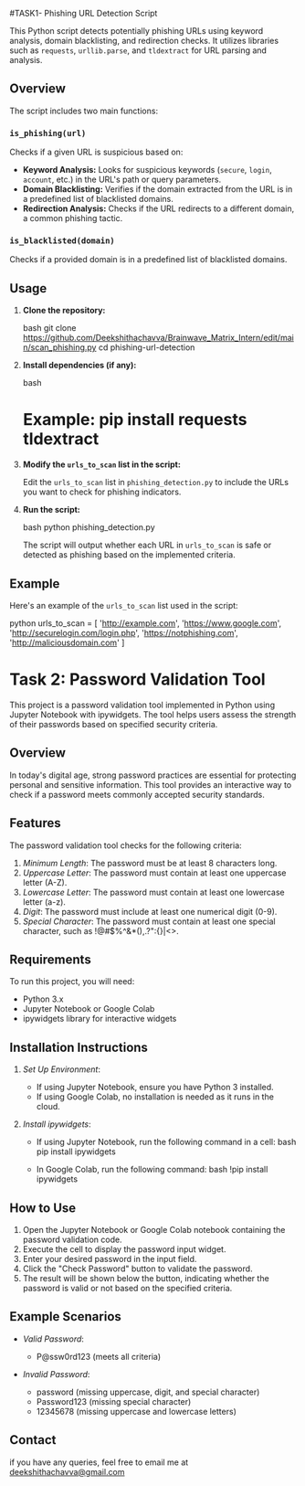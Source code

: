 #TASK1- Phishing URL Detection Script

This Python script detects potentially phishing URLs using keyword analysis, domain blacklisting, and redirection checks. It utilizes libraries such as `requests`, `urllib.parse`, and `tldextract` for URL parsing and analysis.

## Overview

The script includes two main functions:

### `is_phishing(url)`

Checks if a given URL is suspicious based on:
- **Keyword Analysis:** Looks for suspicious keywords (`secure`, `login`, `account`, etc.) in the URL's path or query parameters.
- **Domain Blacklisting:** Verifies if the domain extracted from the URL is in a predefined list of blacklisted domains.
- **Redirection Analysis:** Checks if the URL redirects to a different domain, a common phishing tactic.

### `is_blacklisted(domain)`

Checks if a provided domain is in a predefined list of blacklisted domains.

## Usage

1. **Clone the repository:**

   bash
   git clone https://github.com/Deekshithachavva/Brainwave_Matrix_Intern/edit/main/scan_phishing.py
   cd phishing-url-detection
   

2. **Install dependencies (if any):**

   bash
   # Example: pip install requests tldextract
   

3. **Modify the `urls_to_scan` list in the script:**

   Edit the `urls_to_scan` list in `phishing_detection.py` to include the URLs you want to check for phishing indicators.

4. **Run the script:**

   bash
   python phishing_detection.py
   

   The script will output whether each URL in `urls_to_scan` is safe or detected as phishing based on the implemented criteria.

## Example

Here's an example of the `urls_to_scan` list used in the script:

python
urls_to_scan = [
    'http://example.com',
    'https://www.google.com',
    'http://securelogin.com/login.php',
    'https://notphishing.com',
    'http://maliciousdomain.com'
]








# Task 2: Password Validation Tool

This project is a password validation tool implemented in Python using Jupyter Notebook with ipywidgets. The tool helps users assess the strength of their passwords based on specified security criteria.

## Overview

In today's digital age, strong password practices are essential for protecting personal and sensitive information. This tool provides an interactive way to check if a password meets commonly accepted security standards.

## Features

The password validation tool checks for the following criteria:

1. *Minimum Length*: The password must be at least 8 characters long.
2. *Uppercase Letter*: The password must contain at least one uppercase letter (A-Z).
3. *Lowercase Letter*: The password must contain at least one lowercase letter (a-z).
4. *Digit*: The password must include at least one numerical digit (0-9).
5. *Special Character*: The password must contain at least one special character, such as !@#$%^&*(),.?":{}|<>.

## Requirements

To run this project, you will need:
- Python 3.x
- Jupyter Notebook or Google Colab
- ipywidgets library for interactive widgets

## Installation Instructions

1. *Set Up Environment*:
   - If using Jupyter Notebook, ensure you have Python 3 installed.
   - If using Google Colab, no installation is needed as it runs in the cloud.

2. *Install ipywidgets*:
   - If using Jupyter Notebook, run the following command in a cell:
     bash
     pip install ipywidgets
     
   - In Google Colab, run the following command:
     bash
     !pip install ipywidgets
     

## How to Use

1. Open the Jupyter Notebook or Google Colab notebook containing the password validation code.
2. Execute the cell to display the password input widget.
3. Enter your desired password in the input field.
4. Click the "Check Password" button to validate the password.
5. The result will be shown below the button, indicating whether the password is valid or not based on the specified criteria.

## Example Scenarios

- *Valid Password*: 
  - P@ssw0rd123 (meets all criteria)
  
- *Invalid Password*: 
  - password (missing uppercase, digit, and special character)
  - Password123 (missing special character)
  - 12345678 (missing uppercase and lowercase letters)


## Contact

if you have any queries, feel free to email me at deekshithachavva@gmail.com 

